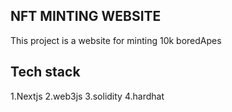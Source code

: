 ## NFT MINTING WEBSITE

This project is a website for minting 10k boredApes


## Tech stack
1.Nextjs
2.web3js
3.solidity
4.hardhat